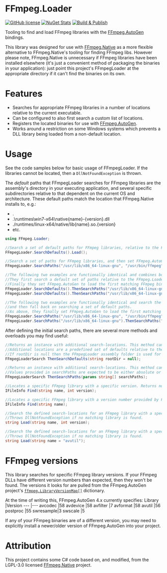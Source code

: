 # FFmpeg.Loader

[![GitHub license](https://img.shields.io/github/license/lethek/FFmpeg.Loader)](https://github.com/lethek/FFmpeg.Loader/blob/main/LICENSE)
[![NuGet Stats](https://img.shields.io/nuget/v/FFmpeg.Loader.svg)](https://www.nuget.org/packages/FFmpeg.Loader)
[![Build & Publish](https://github.com/lethek/FFmpeg.Loader/actions/workflows/dotnet.yml/badge.svg)](https://github.com/lethek/FFmpeg.Loader/actions/workflows/dotnet.yml)

Tooling to find and load FFmpeg libraries with the [FFmpeg.AutoGen](https://github.com/Ruslan-B/FFmpeg.AutoGen) bindings.

This library was designed for use with [FFmpeg.Native](https://github.com/quamotion/ffmpeg-win32) as a more flexible alternative to FFmpeg.Native's tooling for finding FFmpeg libs. However please note, FFmpeg.Native is unnecessary if FFmpeg libraries have been installed elsewhere (it's just a convenient method of packaging the binaries in your application): just point this project's FFmpegLoader at the appropriate directory if it can't find the binaries on its own.

# Features

* Searches for appropriate FFmpeg libraries in a number of locations relative to the current executable.
* Can be configured to also first search a custom list of locations.
* Registers the located binaries for use with [FFmpeg.AutoGen](https://github.com/Ruslan-B/FFmpeg.AutoGen).
* Works around a restriction on some Windows systems which prevents a DLL library being loaded from a non-default location.

# Usage

See the code samples below for basic usage of FFmpegLoader. If the libraries cannot be located, then a `DllNotFoundException` is thrown.

The *default* paths that FFmpegLoader searches for FFmpeg libraries are the assembly's directory in your executing application, and several specific subdirectories relative to that dependent on the current OS and architecture. These default paths match the location that FFmpeg.Native installs to, e.g.:
* .
* .\runtimes\win7-x64\native\{name}-{version}.dll
* ./runtimes/linux-x64/native/lib{name}.so.{version}
* etc.

```csharp
using FFmpeg.Loader;
```

```csharp
//Search a set of default paths for FFmpeg libraries, relative to the FFmpeg.Loader assembly and then set FFmpeg.AutoGen to load the first matching FFmpeg binaries.
FFmpegLoader.SearchDefaults().Load();

//Search a set of paths for FFmpeg libraries, and then set FFmpeg.AutoGen to load the first matching FFmpeg binaries.
FFmpegLoader.SearchPaths("/usr/lib/x86_64-linux-gnu", "/usr/bin/ffmpeg").Load();

//The following two examples are functionally identical and combines both of the approaches above.
//They first search a default set of paths relative to the FFmpeg.Loader assembly, and then search a list of manually specified paths.
//Finally they set FFmpeg.AutoGen to load the first matching FFmpeg binaries.
FFmpegLoader.SearchDefaults().ThenSearchPaths("/usr/lib/x86_64-linux-gnu", "/usr/bin/ffmpeg").Load();
FFmpegLoader.SearchDefaults().ThenSearchPaths("/usr/lib/x86_64-linux-gnu").ThenSearchPaths("/usr/bin/ffmpeg").Load();

//The following two examples are functionally identical and search the same paths as above, but search the manually specified paths first
//and then fall back on searching a set of default paths.
//As above, they finally set FFmpeg.AutoGen to load the first matching FFmpeg binaries.
FFmpegLoader.SearchPaths("/usr/lib/x86_64-linux-gnu", "/usr/bin/ffmpeg").ThenSearchDefaults().Load();
FFmpegLoader.SearchPaths("/usr/lib/x86_64-linux-gnu").ThenSearchPaths("/usr/bin/ffmpeg").ThenSearchDefaults().Load();
```

After defining the initial search paths, there are several more methods and overloads you may find useful:

```csharp
//Returns an instance with additional search-locations. This method can be chained as many times as necessary.
//Additional locations are a predefined set of defaults relative to the specified rootDir parameter.
//If rootDir is null then the FFmpegLoader assembly folder is used for resolving relative paths.
FFmpegLoaderSearch ThenSearchDefaults(string rootDir = null);

//Returns an instance with additional search-locations. This method can be chained as many times as necessary.
//Values provided in searchPaths are expected to be either absolute or relative to the directory containing the FFmpegLoader assembly.
FFmpegLoaderSearch ThenSearchPaths(params string[] searchPaths);

//Locates a specific FFmpeg library with a specific version. Returns null if no matching library is found.
IFileInfo Find(string name, int version);

//Locates a specific FFmpeg library with a version number provided by FFmpeg.AutoGen. Returns null if no matching library is found.
IFileInfo Find(string name);

//Search the defined search-locations for an FFmpeg library with a specific name and version and set FFmpeg.AutoGen to load from there.
//Throws DllNotFoundException if no matching library is found.
string Load(string name, int version);

//Search the defined search-locations for an FFmpeg library with a specific name (version provided by FFmpeg.AutoGen) and set FFmpeg.AutoGen to load from there.
//Throws DllNotFoundException if no matching library is found.
string Load(string name = "avutil");
```

# FFmpeg versions

This library searches for specific FFmpeg library versions. If your FFmpeg DLLs have different version numbers than expected, then they won't be found. The versions it looks for are pulled from the FFmpeg.AutoGen project's [`ffmpeg.LibraryVersionMap[]`](https://raw.githubusercontent.com/Ruslan-B/FFmpeg.AutoGen/master/FFmpeg.AutoGen/FFmpeg.libraries.g.cs) dictionary.

At the time of writing this, FFmpeg.AutoGen 4.x currently specifies:
Library   |Version
---       |---
avcodec   |58
avdevice  |58
avfilter  |7
avformat  |58
avutil    |56
postproc  |55
swresample|3
swscale   |5

If any of your FFmpeg binaries are of a different version, you may need to explicitly install a newer/older version of FFmpeg.AutoGen into your project.

# Attribution

This project contains some C# code based on, and modified, from the LGPL-3.0 licensed [FFmpeg.Native](https://github.com/quamotion/ffmpeg-win32) project.
